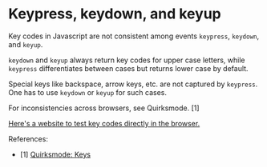 # Keypress, keydown, and keyup

Key codes in Javascript are not consistent among events `keypress`, `keydown`,
and `keyup`.

`keydown` and `keyup` always return key codes for upper case letters, while
`keypress` differentiates between cases but returns lower case by default.

Special keys like backspace, arrow keys, etc. are not captured by `keypress`.
One has to use `keydown` or `keyup` for such cases.

For inconsistencies across browsers, see Quirksmode. [1]

[Here's a website to test key codes directly in the browser.](http://www.asquare.net/javascript/tests/KeyCode.html)

References:
- [1] [Quirksmode: Keys](http://www.quirksmode.org/js/keys.html)
